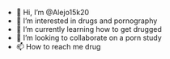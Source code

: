 - 👋 Hi, I’m @Alejo15k20
- 👀 I’m interested in drugs and pornography
- 🌱 I’m currently learning how to get drugged
- 💞️ I’m looking to collaborate on a porn study
- 📫 How to reach me drug

<!---
Alejo15k20/Alejo15k20 is a ✨ special ✨ repository because its `README.md` (this file) appears on your GitHub profile.
You can click the Preview link to take a look at your changes.
--->
